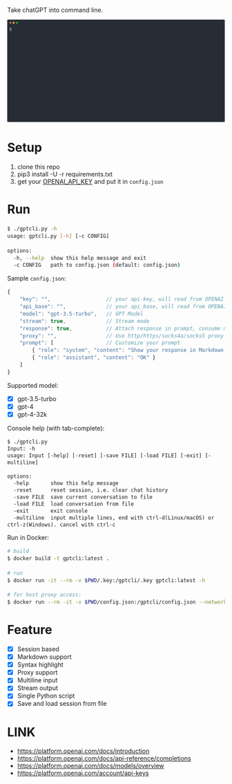 Take chatGPT into command line.

[![stream](./stream.svg)][vid]

# Setup

1. clone this repo
2. pip3 install -U -r requirements.txt
3. get your [OPENAI_API_KEY][key] and put it in `config.json`

# Run

```sh
$ ./gptcli.py -h
usage: gptcli.py [-h] [-c CONFIG]

options:
  -h, --help  show this help message and exit
  -c CONFIG   path to config.json (default: config.json)
```

Sample `config.json`:
```js
{
    "key": "",                  // your api-key, will read from OPENAI_API_KEY envronment variable if empty
    "api_base": "",             // your api_base, will read from OPENAI_API_BASE envronment variable if empty
    "model": "gpt-3.5-turbo",   // GPT Model
    "stream": true,             // Stream mode
    "response": true,           // Attach response in prompt, consume more tokens to get better results
    "proxy": "",                // Use http/https/socks4a/socks5 proxy for requests to api.openai.com
    "prompt": [                 // Customize your prompt
        { "role": "system", "content": "Show your response in Markdown format with syntax highlight if it contains code, or just plaintext" },
        { "role": "assistant", "content": "OK" }
    ]
}
```

Supported model:

- [x] gpt-3.5-turbo
- [x] gpt-4
- [x] gpt-4-32k

Console help (with tab-complete):
```
$ ./gptcli.py
Input: -h
usage: Input [-help] [-reset] [-save FILE] [-load FILE] [-exit] [-multiline]

options:
  -help       show this help message
  -reset      reset session, i.e. clear chat history
  -save FILE  save current conversation to file
  -load FILE  load conversation from file
  -exit       exit console
  -multiline  input multiple lines, end with ctrl-d(Linux/macOS) or ctrl-z(Windows). cancel with ctrl-c
```

Run in Docker:

```sh
# build
$ docker build -t gptcli:latest .

# run
$ docker run -it --rm -v $PWD/.key:/gptcli/.key gptcli:latest -h

# for host proxy access:
$ docker run --rm -it -v $PWD/config.json:/gptcli/config.json --network host gptcli:latest -c /gptcli/config.json
```

# Feature

- [x] Session based
- [x] Markdown support
- [x] Syntax highlight
- [x] Proxy support
- [x] Multiline input
- [x] Stream output
- [x] Single Python script
- [x] Save and load session from file

# LINK

- https://platform.openai.com/docs/introduction
- https://platform.openai.com/docs/api-reference/completions
- https://platform.openai.com/docs/models/overview
- https://platform.openai.com/account/api-keys

[vid]: https://asciinema.org/a/564585
[key]: https://platform.openai.com/account/api-keys
